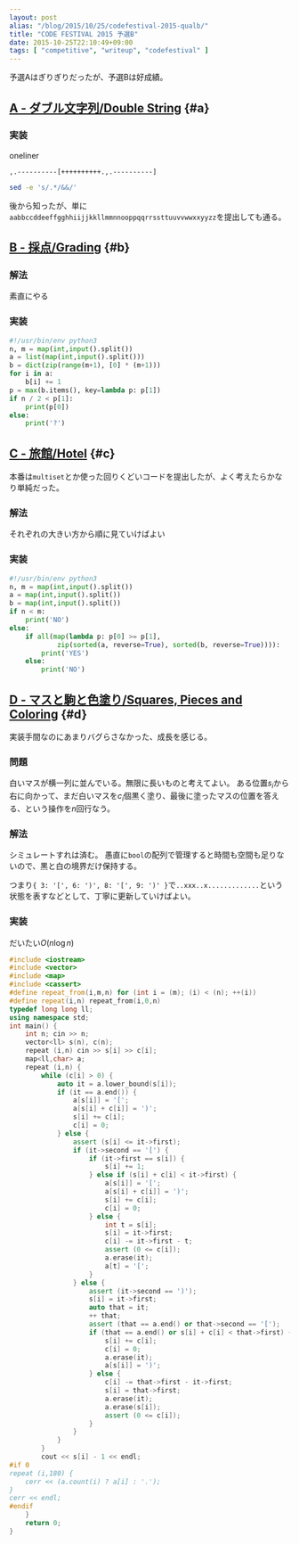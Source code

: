 ```yaml
---
layout: post
alias: "/blog/2015/10/25/codefestival-2015-qualb/"
title: "CODE FESTIVAL 2015 予選B"
date: 2015-10-25T22:10:49+09:00
tags: [ "competitive", "writeup", "codefestival" ]
---
```


予選Aはぎりぎりだったが、予選Bは好成績。

<!-- more -->

## [A - ダブル文字列/Double String](https://beta.atcoder.jp/contests/code-festival-2015-qualb/tasks/codefestival_2015_qualB_a) {#a}

### 実装

oneliner

``` brainfuck
,.----------[++++++++++.,.----------]
```

``` sh
sed -e 's/.*/&&/'
```

後から知ったが、単に`aabbccddeeffgghhiijjkkllmmnnooppqqrrssttuuvvwwxxyyzz`を提出しても通る。

## [B - 採点/Grading](https://beta.atcoder.jp/contests/code-festival-2015-qualb/tasks/codefestival_2015_qualB_b) {#b}

### 解法

素直にやる

### 実装

``` python
#!/usr/bin/env python3
n, m = map(int,input().split())
a = list(map(int,input().split()))
b = dict(zip(range(m+1), [0] * (m+1)))
for i in a:
    b[i] += 1
p = max(b.items(), key=lambda p: p[1])
if n / 2 < p[1]:
    print(p[0])
else:
    print('?')
```

## [C - 旅館/Hotel](https://beta.atcoder.jp/contests/code-festival-2015-qualb/tasks/codefestival_2015_qualB_c) {#c}

本番は`multiset`とか使った回りくどいコードを提出したが、よく考えたらかなり単純だった。

### 解法

それぞれの大きい方から順に見ていけばよい

### 実装

``` python
#!/usr/bin/env python3
n, m = map(int,input().split())
a = map(int,input().split())
b = map(int,input().split())
if n < m:
    print('NO')
else:
    if all(map(lambda p: p[0] >= p[1],
            zip(sorted(a, reverse=True), sorted(b, reverse=True)))):
        print('YES')
    else:
        print('NO')
```

## [D - マスと駒と色塗り/Squares, Pieces and Coloring](https://beta.atcoder.jp/contests/code-festival-2015-qualb/tasks/codefestival_2015_qualB_d) {#d}

実装手間なのにあまりバグらさなかった、成長を感じる。

### 問題

白いマスが横一列に並んでいる。無限に長いものと考えてよい。
ある位置$s_i$から右に向かって、まだ白いマスを$c_i$個黒く塗り、最後に塗ったマスの位置を答える、という操作を$n$回行なう。

### 解法

シミュレートすれは済む。
愚直に`bool`の配列で管理すると時間も空間も足りないので、黒と白の境界だけ保持する。

つまり`{ 3: '[', 6: ')', 8: '[', 9: ')' }`で`..xxx..x.............`という状態を表すなどとして、丁寧に更新していけばよい。

### 実装

だいたい$O(n \log n)$

``` c++
#include <iostream>
#include <vector>
#include <map>
#include <cassert>
#define repeat_from(i,m,n) for (int i = (m); (i) < (n); ++(i))
#define repeat(i,n) repeat_from(i,0,n)
typedef long long ll;
using namespace std;
int main() {
    int n; cin >> n;
    vector<ll> s(n), c(n);
    repeat (i,n) cin >> s[i] >> c[i];
    map<ll,char> a;
    repeat (i,n) {
        while (c[i] > 0) {
            auto it = a.lower_bound(s[i]);
            if (it == a.end()) {
                a[s[i]] = '[';
                a[s[i] + c[i]] = ')';
                s[i] += c[i];
                c[i] = 0;
            } else {
                assert (s[i] <= it->first);
                if (it->second == '[') {
                    if (it->first == s[i]) {
                        s[i] += 1;
                    } else if (s[i] + c[i] < it->first) {
                        a[s[i]] = '[';
                        a[s[i] + c[i]] = ')';
                        s[i] += c[i];
                        c[i] = 0;
                    } else {
                        int t = s[i];
                        s[i] = it->first;
                        c[i] -= it->first - t;
                        assert (0 <= c[i]);
                        a.erase(it);
                        a[t] = '[';
                    }
                } else {
                    assert (it->second == ')');
                    s[i] = it->first;
                    auto that = it;
                    ++ that;
                    assert (that == a.end() or that->second == '[');
                    if (that == a.end() or s[i] + c[i] < that->first) {
                        s[i] += c[i];
                        c[i] = 0;
                        a.erase(it);
                        a[s[i]] = ')';
                    } else {
                        c[i] -= that->first - it->first;
                        s[i] = that->first;
                        a.erase(it);
                        a.erase(s[i]);
                        assert (0 <= c[i]);
                    }
                }
            }
        }
        cout << s[i] - 1 << endl;
#if 0
repeat (i,180) {
    cerr << (a.count(i) ? a[i] : '.');
}
cerr << endl;
#endif
    }
    return 0;
}
```
